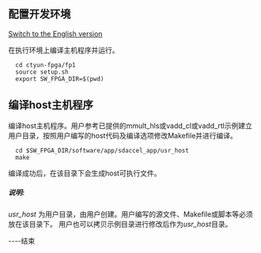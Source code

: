配置开发环境
------------------------------------------------------------------------------------------------------------------------------------------------------------------------------------

[Switch to the English version](./SDAccel_based_SDK_Configuration_and_Compilation.md)

在执行环境上编译主机程序并运行。

```
  cd ctyun-fpga/fp1
  source setup.sh
  export SW_FPGA_DIR=$(pwd)
```

编译host主机程序
----------------------------------------------------------------------------------------------------------------------------------------------------------------------------------------

  编译host主机程序。用户参考已提供的mmult_hls或vadd_cl或vadd_rtl示例建立用户目录，按照用户编写的host代码及编译选项修改Makefile并进行编译。

```
  cd $SW_FPGA_DIR/software/app/sdaccel_app/usr_host
  make
```

  编译成功后，在该目录下会生成host可执行文件。

##### 说明:

  *usr_host* 为用户目录，由用户创建。用户编写的源文件、Makefile或脚本等必须放在该目录下。
  用户也可以拷贝示例目录进行修改后作为*usr_host*目录。


----结束
